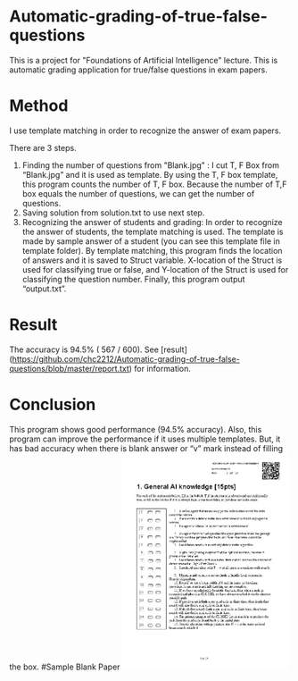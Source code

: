 # Automatic-grading-of-true-false-questions
This is a project for "Foundations of Artificial Intelligence" lecture. This is automatic grading application for true/false questions in exam papers.  
# Method
I use template matching in order to recognize the answer of exam papers. 

There are 3 steps.

1. Finding the number of questions from "Blank.jpg" : I cut T, F Box from “Blank.jpg” and it is used as template. By using the T, F box template, this program counts the number of T, F box. Because the number of T,F box equals the number of questions, we can get the number of questions. 
2. Saving solution from solution.txt to use next step.
3. Recognizing the answer of students and grading: In order to recognize the answer of students, the template matching is used. The template is made by sample answer of a student (you can see this template file in template folder).  By template matching, this program finds the location of answers and it is saved to Struct variable. X-location of the Struct is used for classifying true or false, and Y-location of the Struct is used for classifying the question number. Finally, this program output “output.txt”.

# Result
The accuracy is 94.5% ( 567 / 600). 
See [result] (https://github.com/chc2212/Automatic-grading-of-true-false-questions/blob/master/report.txt) for information.
# Conclusion
This program shows good performance (94.5% accuracy). Also, this program can improve the performance if it uses multiple templates.  But, it has bad accuracy when there is blank answer or “v” mark instead of filling the box. 
#Sample Blank Paper
<img src="https://github.com/chc2212/Automatic-grading-of-true-false-questions/blob/master/Blank.jpg" width="300">
